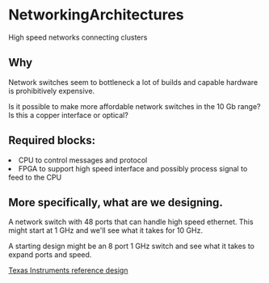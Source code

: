 # NetworkingArchitectures
High speed networks connecting clusters


## Why
Network switches seem to bottleneck a lot of builds and capable hardware is prohibitively expensive.  

Is it possible to make more affordable network switches in the 10 Gb range? Is this a copper interface or optical?  



## Required blocks:
  <li>CPU to control messages and protocol  </li>
  <li>FPGA to support high speed interface and possibly process signal to feed to the CPU  </li>
  
 
 
 ## More specifically, what are we designing.
 
 A network switch with 48 ports that can handle high speed ethernet. This might start at 1 GHz and we'll see what it takes for 10 GHz.  
 
 A starting design might be an 8 port 1 GHz switch and see what it takes to expand ports and speed.  
 
 [Texas Instruments reference design](<https://www.ti.com/solution/data-center-switches#tech-docs> "Other networking resources available on TI as well")
